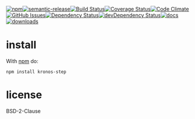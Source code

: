 [![npm](https://img.shields.io/npm/v/kronos-step.svg)](https://www.npmjs.com/package/kronos-step)[![semantic-release](https://img.shields.io/badge/%20%20%F0%9F%93%A6%F0%9F%9A%80-semantic--release-e10079.svg)](https://github.com/Kronos-Integration/kronos-step)[![Build Status](https://secure.travis-ci.org/Kronos-Integration/kronos-step.png)](http://travis-ci.org/Kronos-Integration/kronos-step)[![Coverage Status](https://coveralls.io/repos/Kronos-Integration/kronos-step/badge.svg)](https://coveralls.io/r/Kronos-Integration/kronos-step)[![Code Climate](https://codeclimate.com/github/Kronos-Integration/kronos-step/badges/gpa.svg)](https://codeclimate.com/github/Kronos-Integration/kronos-step)[![GitHub Issues](https://img.shields.io/github/issues/Kronos-Integration/kronos-step.svg?style=flat-square)](https://github.com/Kronos-Integration/kronos-step/issues)[![Dependency Status](https://david-dm.org/Kronos-Integration/kronos-step.svg)](https://david-dm.org/Kronos-Integration/kronos-step)[![devDependency Status](https://david-dm.org/Kronos-Integration/kronos-step/dev-status.svg)](https://david-dm.org/Kronos-Integration/kronos-step#info=devDependencies)[![docs](http://inch-ci.org/github/Kronos-Integration/kronos-step.svg?branch=master)](http://inch-ci.org/github/Kronos-Integration/kronos-step)[![downloads](http://img.shields.io/npm/dm/kronos-step.svg?style=flat-square)](https://npmjs.org/package/kronos-step)

install
=======

With [npm](http://npmjs.org) do:

```
npm install kronos-step
```

license
=======

BSD-2-Clause
